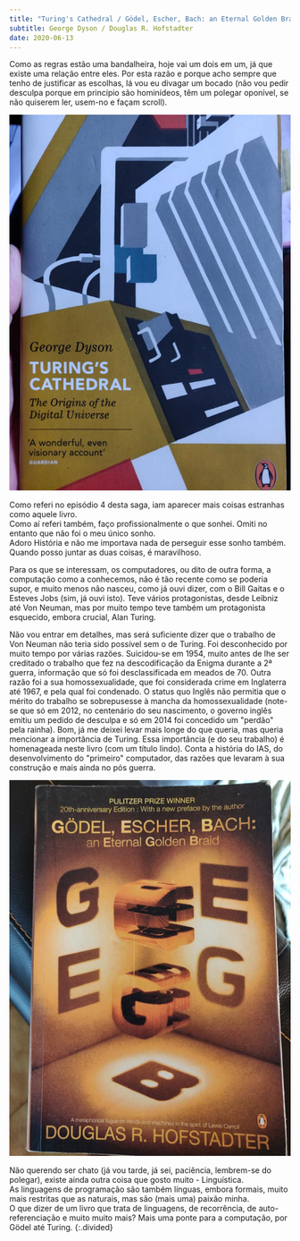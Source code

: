 ```yaml
---
title: "Turing's Cathedral / Gödel, Escher, Bach: an Eternal Golden Braid"
subtitle: George Dyson / Douglas R. Hofstadter
date: 2020-06-13
---
```


Como as regras estão uma bandalheira, hoje vai um dois em um, já que existe uma relação entre eles. Por esta razão e porque acho sempre que tenho de justificar as escolhas, lá vou eu divagar um bocado (não vou pedir desculpa porque em princípio são hominídeos, têm um polegar oponível, se não quiserem ler, usem-no e façam scroll).

![Turing's Cathedral](assets/images/bk_11.jpg)

Como referi no episódio 4 desta saga, iam aparecer mais coisas estranhas como aquele livro.\
Como aí referi também, faço profissionalmente o que sonhei. Omiti no entanto que não foi o meu único sonho.\
Adoro História e não me importava nada de perseguir esse sonho também. Quando posso juntar as duas coisas, é maravilhoso.

Para os que se interessam, os computadores, ou dito de outra forma, a computação como a conhecemos, não é tão recente como se poderia supor, e muito menos não nasceu, como já ouvi dizer, com o Bill Gaitas e o Esteves Jobs (sim, já ouvi isto). Teve vários protagonistas, desde Leibniz até Von Neuman, mas por muito tempo teve também um protagonista esquecido, embora crucial, Alan Turing.

Não vou entrar em detalhes, mas será suficiente dizer que o trabalho de Von Neuman não teria sido possível sem o de Turing. Foi desconhecido por muito tempo por várias razões. Suicidou-se em 1954, muito antes de lhe ser creditado o trabalho que fez na descodificação da Enigma durante a 2ª guerra, informação que só foi desclassificada em meados de 70. Outra razão foi a sua homossexualidade, que foi considerada crime em Inglaterra até 1967, e pela qual foi condenado. O status quo Inglês não permitia que o mérito do trabalho se sobrepusesse à mancha da homossexualidade (note-se que só em 2012, no centenário do seu nascimento, o governo inglês emitiu um pedido de desculpa e só em 2014 foi concedido um "perdão" pela rainha).
Bom, já me deixei levar mais longe do que queria, mas queria mencionar a importância de Turing. Essa importância (e do seu trabalho) é homenageada neste livro (com um título lindo). Conta a história do IAS, do desenvolvimento do "primeiro" computador, das razões que levaram à sua construção e mais ainda no pós guerra.

![Gödel, Escher, Bach: an Eternal Golden Braid](assets/images/bk_12.jpg)

Não querendo ser chato (já vou tarde, já sei, paciência, lembrem-se do polegar), existe ainda outra coisa que gosto muito - Linguística.\
As linguagens de programação são também línguas, embora formais, muito mais restritas que as naturais, mas são (mais uma) paixão minha.\
O que dizer de um livro que trata de linguagens, de recorrência, de auto-referenciação e muito muito mais? Mais uma ponte para a computação, por Gödel até Turing.
{:.divided}